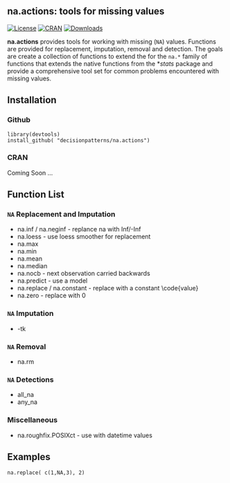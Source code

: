 
## na.actions: tools for missing values

[![License](http://img.shields.io/badge/R_Bridge-GPL%20%28%3E=%202%29-brightgreen.svg?style=flat)](http://www.gnu.org/licenses/gpl-2.0.html)
[![CRAN](http://www.r-pkg.org/badges/version/na.actions)](https://cran.rstudio.com/web/packages/na.actions/index.html)
[![Downloads](http://cranlogs.r-pkg.org/badges/na.actions?color=brightgreen)](http://www.r-pkg.org/pkg/na.actions)


**na.actions** provides tools for working with missing (`NA`) values. Functions 
are provided for replacement, imputation, removal and detection. 
The goals are create a collection of functions to extend the for the `na.*` 
family of functions that extends the native functions from the **stats* package 
and provide a comprehensive tool set for common problems encountered with 
missing values.


## Installation

### Github 

    library(devtools)
    install_github( "decisionpatterns/na.actions")
    
### CRAN 

Coming Soon ...
  


## Function List 

### `NA` Replacement and Imputation
 * na.inf / na.neginf - replance na with Inf/-Inf
 * na.loess - use loess smoother for replacement
 * na.max 
 * na.min 
 * na.mean
 * na.median
 * na.nocb - next observation carried backwards
 * na.predict - use a model 
 * na.replace / na.constant - replace with a constant \code{value}
 * na.zero - replace with 0 


### `NA` Imputation 

 * -tk


### `NA` Removal

 * na.rm 


### `NA` Detections

 * all_na
 * any_na


### Miscellaneous

 * na.roughfix.POSIXct - use with datetime values

 
## Examples

    na.replace( c(1,NA,3), 2)
  